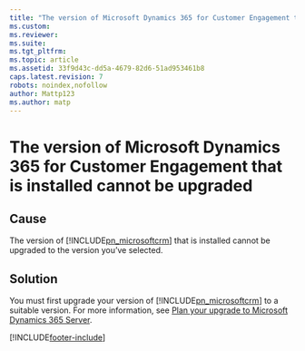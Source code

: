 ```yaml
---
title: "The version of Microsoft Dynamics 365 for Customer Engagement that is installed cannot be upgraded | Microsoft Docs"
ms.custom: 
ms.reviewer: 
ms.suite: 
ms.tgt_pltfrm: 
ms.topic: article
ms.assetid: 33f9d43c-dd5a-4679-82d6-51ad953461b8
caps.latest.revision: 7
robots: noindex,nofollow
author: Mattp123
ms.author: matp
---
```

# The version of Microsoft Dynamics 365 for Customer Engagement that is installed cannot be upgraded

## Cause
  
 The version of [!INCLUDE[pn_microsoftcrm](../includes/pn-microsoftcrm.md)] that is installed cannot be upgraded to the version you’ve selected.  
  
## Solution
  
 You must first upgrade your version of [!INCLUDE[pn_microsoftcrm](../includes/pn-microsoftcrm.md)] to a suitable version. For more information, see [Plan your upgrade to Microsoft Dynamics 365 Server](../deploy/plan-your-upgrade-to-microsoft-dynamics-365-server.md).



[!INCLUDE[footer-include](../../../includes/footer-banner.md)]